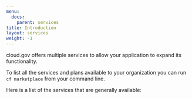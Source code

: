 ```yaml
---
menu:
  docs:
    parent: services
title: Introduction
layout: services
weight: -1
---
```


cloud.gov offers multiple services to allow your application to expand its functionality.

To list all the services and plans available to your organization you can run `cf marketplace` from your command line.

Here is a list of the services that are generally available:

